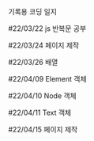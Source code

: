 기록용 코딩 일지

#22/03/22
js 반복문 공부

#22/03/24
페이지 제작

#22/03/26
배열

#22/04/09
Element 객체

#22/04/10
Node 객체

#22/04/11
Text 객체

#22/04/15
페이지 제작
